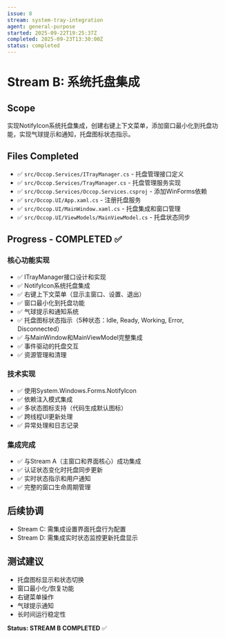 ```yaml
---
issue: 8
stream: system-tray-integration
agent: general-purpose
started: 2025-09-22T19:25:37Z
completed: 2025-09-23T13:30:00Z
status: completed
---
```


# Stream B: 系统托盘集成

## Scope
实现NotifyIcon系统托盘集成，创建右键上下文菜单，添加窗口最小化到托盘功能，实现气球提示和通知，托盘图标状态指示。

## Files Completed
- ✅ `src/Occop.Services/ITrayManager.cs` - 托盘管理接口定义
- ✅ `src/Occop.Services/TrayManager.cs` - 托盘管理服务实现
- ✅ `src/Occop.Services/Occop.Services.csproj` - 添加WinForms依赖
- ✅ `src/Occop.UI/App.xaml.cs` - 注册托盘服务
- ✅ `src/Occop.UI/MainWindow.xaml.cs` - 托盘集成和窗口管理
- ✅ `src/Occop.UI/ViewModels/MainViewModel.cs` - 托盘状态同步

## Progress - COMPLETED ✅

### 核心功能实现
- ✅ ITrayManager接口设计和实现
- ✅ NotifyIcon系统托盘集成
- ✅ 右键上下文菜单（显示主窗口、设置、退出）
- ✅ 窗口最小化到托盘功能
- ✅ 气球提示和通知系统
- ✅ 托盘图标状态指示（5种状态：Idle, Ready, Working, Error, Disconnected）
- ✅ 与MainWindow和MainViewModel完整集成
- ✅ 事件驱动的托盘交互
- ✅ 资源管理和清理

### 技术实现
- ✅ 使用System.Windows.Forms.NotifyIcon
- ✅ 依赖注入模式集成
- ✅ 多状态图标支持（代码生成默认图标）
- ✅ 跨线程UI更新处理
- ✅ 异常处理和日志记录

### 集成完成
- ✅ 与Stream A（主窗口和界面核心）成功集成
- ✅ 认证状态变化时托盘同步更新
- ✅ 实时状态指示和用户通知
- ✅ 完整的窗口生命周期管理

## 后续协调
- Stream C: 需集成设置界面托盘行为配置
- Stream D: 需集成实时状态监控更新托盘显示

## 测试建议
- 托盘图标显示和状态切换
- 窗口最小化/恢复功能
- 右键菜单操作
- 气球提示通知
- 长时间运行稳定性

**Status: STREAM B COMPLETED** ✅